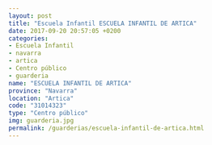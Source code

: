 ```yaml
---
layout: post
title: "Escuela Infantil ESCUELA INFANTIL DE ARTICA"
date: 2017-09-20 20:57:05 +0200
categories:
- Escuela Infantil
- navarra
- artica
- Centro público
- guarderia
name: "ESCUELA INFANTIL DE ARTICA"
province: "Navarra"
location: "Artica"
code: "31014323"
type: "Centro público"
img: guarderia.jpg
permalink: /guarderias/escuela-infantil-de-artica.html
---
```

